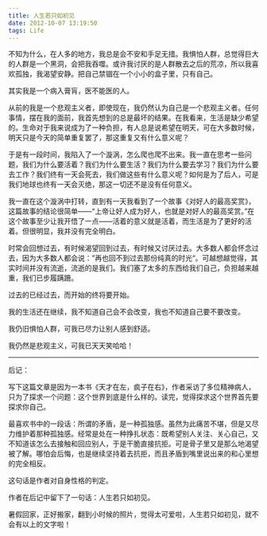 ```yaml
---
title: 人生若只如初见
date: 2012-10-07 13:19:50
tags: Life
---
```


不知为什么，在人多的地方，我总是会不安和手足无措。我惧怕人群，总觉得巨大的人群是一个黑洞，会把我吞噬。或许我讨厌的是人群散去之后的荒凉，所以我喜欢孤独，我渴望安静。把自己禁锢在一个小小的盒子里，只有自己。

其实我是一个病入膏肓，医不能医的人。

从前的我是一个悲观主义者，即使现在，我仍然认为自己是一个悲观主义者。任何事情，摆在我的面前，我首先想到的总是最坏的结果。在我看来，生活是缺少希望的。生命对于我来说成为了一种负担，有人总是说希望在明天，可在大多数时候，明天只是今天的简单重复罢了，那这重复又有什么意义呢？

<!-- more -->

于是有一段时间，我陷入了一个漩涡，怎么爬也爬不出来。我一直在思考一些问题，我们为什么要活着？我们为什么要生活？我们为什么要去学习？我们为什么要去工作？我们终有一天会死去，我们做这些有什么意义呢？如何是为了后人，可是我们地球也终有一天会灭绝，那这一切还不是没有任何意义。

我一直在这个漩涡中打转，直到有一天我看到了一个故事《对好人的最高奖赏》，这篇故事的结论很简单——“上帝让好人成为好人，也就是对好人的最高奖赏。”在这个故事至少让我开悟了一点——活着的意义就是活着，而生活是为了更好的活着。但很明显，我并没有完全明白。

时常会回想过去，有时候渴望回到过去，有时候又讨厌过去。大多数人都会怀念过去，因为大多数人都会说：”再也回不到过去那份纯真的时光“。可越想越觉得，其实时间并没有流逝，流逝的是我们。我们塞了太多的东西给我们自己，负担越来越重，我们已步履蹒跚。

过去的已经过去，而开始的终将要开始。

我的生活还在继续，我不知道自己会不会改变，我也不知道自己要不要改变。

我仍旧惧怕人群，可我已尽力让别人感到舒适。

我仍然是悲观主义，可我已天天笑哈哈！

 
---
后记：

写下这篇文章是因为一本书《天才在左，疯子在右》，作者采访了多位精神病人，只为了探求一个问题：这个世界到底是什么样的。读完，觉得探求这个世界首先要探求你自己。

最喜欢书中的一段话：所谓的矛盾，是一种孤独感。虽然为此痛苦不堪，但是又尽力维护着那种孤独感。经常是处在一种挣扎状态：既希望别人关注、关心自己，又不知道该怎么去接触和回应别人，于是干脆直接抗拒。可是骨子里又是那么地渴望被了解。哪怕会后悔，也是继续坚持着去抗拒，而且矛盾到嘴里说出来的和心里想的完全相反。

这句话是作者对自身性格的判定。

作者在后记中留下了一句话：人生若只如初见。

暑假回家，正好搬家，翻到小时候的照片，觉得太可爱啦，人生若只如初见，就不会有以上的文字啦！